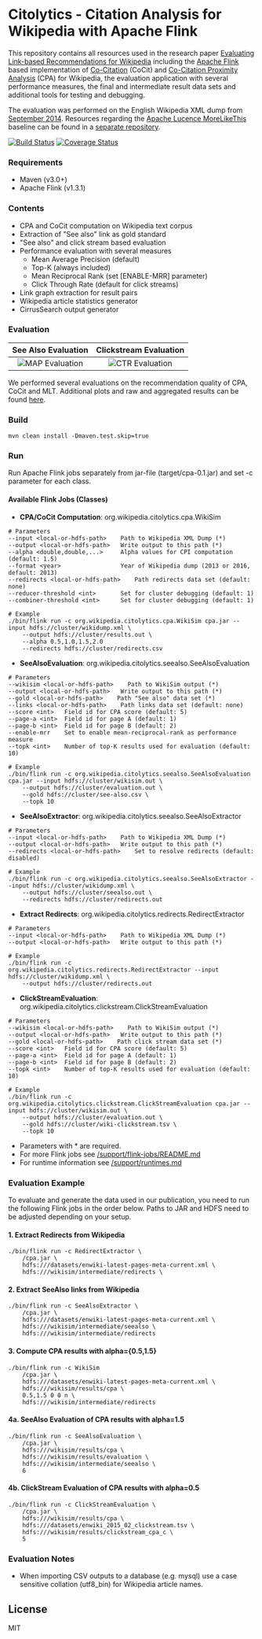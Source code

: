 # Citolytics - Citation Analysis for Wikipedia with Apache Flink

This repository contains all resources used in the research paper [Evaluating Link-based Recommendations for Wikipedia](https://github.com/wikimedia/citolytics/releases/download/v0.0.2/paper.pdf) including the [Apache Flink](https://flink.apache.org/) based implementation of [Co-Citation](https://en.wikipedia.org/wiki/Co-citation) (CoCit) and [Co-Citation Proximity Analysis](https://en.wikipedia.org/wiki/Co-citation_Proximity_Analysis) (CPA) for Wikipedia, the evaluation application with several performance measures, the final and intermediate result data sets and additional tools for testing and debugging.

The evaluation was performed on the English Wikipedia XML dump from [September 2014](https://archive.org/details/wikimedia-mediatar). Resources regarding the [Apache Lucence MoreLikeThis](https://lucene.apache.org/) baseline can be found in a [separate repository](https://github.com/mschwarzer/Wikipedia2Lucene).



[![Build Status](https://travis-ci.org/wikimedia/citolytics.svg?branch=master)](https://travis-ci.org/wikimedia/citolytics) [![Coverage Status](https://coveralls.io/repos/github/wikimedia/citolytics/badge.svg?branch=master)](https://coveralls.io/github/wikimedia/citolytics?branch=master)

### Requirements

- Maven (v3.0+)
- Apache Flink (v1.3.1)

### Contents

- CPA and CoCit computation on Wikipedia text corpus
- Extraction of "See also" link as gold standard
- "See also" and click stream based evaluation
- Performance evaluation with several measures
    - Mean Average Precision (default)
    - Top-K (always included)
    - Mean Reciprocal Rank (set [ENABLE-MRR] parameter)
    - Click Through Rate (default for click streams)
- Link graph extraction for result pairs
- Wikipedia article statistics generator
- CirrusSearch output generator

### Evaluation

See Also Evaluation | Clickstream Evaluation
:-------------------------:|:-------------------------:
![MAP Evaluation](evaluation/figure5_map-overall_s.png) | ![CTR Evaluation](evaluation/figure6_ctr-overall_s.png)

We performed several evaluations on the recommendation quality of CPA, CoCit and MLT. Additional plots and raw and aggregated results can be found [here](evaluation).

### Build

```
mvn clean install -Dmaven.test.skip=true
```

### Run

Run Apache Flink jobs separately from jar-file (target/cpa-0.1.jar) and set -c parameter for each class.

#### Available Flink Jobs (Classes)

- **CPA/CoCit Computation**: org.wikipedia.citolytics.cpa.WikiSim
```
# Parameters
--input <local-or-hdfs-path>    Path to Wikipedia XML Dump (*)
--output <local-or-hdfs-path>   Write output to this path (*)
--alpha <double,double,...>     Alpha values for CPI computation (default: 1.5)
--format <year>                 Year of Wikipedia dump (2013 or 2016, default: 2013)
--redirects <local-or-hdfs-path>    Path redirects data set (default: none)
--reducer-threshold <int>       Set for cluster debugging (default: 1)
--combiner-threshold <int>      Set for cluster debugging (default: 1)

# Example
./bin/flink run -c org.wikipedia.citolytics.cpa.WikiSim cpa.jar --input hdfs://cluster/wikidump.xml \
    --output hdfs://cluster/results.out \
    --alpha 0.5,1.0,1.5,2.0
    --redirects hdfs://cluster/redirects.csv
```

- **SeeAlsoEvaluation**: org.wikipedia.citolytics.seealso.SeeAlsoEvaluation
```
# Parameters
--wikisim <local-or-hdfs-path>    Path to WikiSim output (*)
--output <local-or-hdfs-path>   Write output to this path (*)
--gold <local-or-hdfs-path>    Path "See also" data set (*)
--links <local-or-hdfs-path>    Path links data set (default: none)
--score <int>   Field id for CPA score (default: 5)
--page-a <int>  Field id for page A (default: 1)
--page-b <int>  Field id for page B (default: 2)
--enable-mrr    Set to enable mean-reciprocal-rank as performance measure
--topk <int>    Number of top-K results used for evaluation (default: 10)

# Example
./bin/flink run -c org.wikipedia.citolytics.seealso.SeeAlsoEvaluation cpa.jar --input hdfs://cluster/wikisim.out \
    --output hdfs://cluster/evaluation.out \
    --gold hdfs://cluster/see-also.csv \
    --topk 10
```

- **SeeAlsoExtractor**: org.wikipedia.citolytics.seealso.SeeAlsoExtractor
```
# Parameters
--input <local-or-hdfs-path>    Path to Wikipedia XML Dump (*)
--output <local-or-hdfs-path>   Write output to this path (*)
--redirects <local-or-hdfs-path>    Set to resolve redirects (default: disabled)

# Example
./bin/flink run -c org.wikipedia.citolytics.seealso.SeeAlsoExtractor --input hdfs://cluster/wikidump.xml \
    --output hdfs://cluster/seealso.out \
    --redirects hdfs://cluster/redirects.out
```

- **Extract Redirects**: org.wikipedia.citolytics.redirects.RedirectExtractor
```
# Parameters
--input <local-or-hdfs-path>    Path to Wikipedia XML Dump (*)
--output <local-or-hdfs-path>   Write output to this path (*)

# Example
./bin/flink run -c org.wikipedia.citolytics.redirects.RedirectExtractor --input hdfs://cluster/wikidump.xml \
    --output hdfs://cluster/redirects.out
```

- **ClickStreamEvaluation**: org.wikipedia.citolytics.clickstream.ClickStreamEvaluation
```
# Parameters
--wikisim <local-or-hdfs-path>    Path to WikiSim output (*)
--output <local-or-hdfs-path>   Write output to this path (*)
--gold <local-or-hdfs-path>    Path click stream data set (*)
--score <int>   Field id for CPA score (default: 5)
--page-a <int>  Field id for page A (default: 1)
--page-b <int>  Field id for page B (default: 2)
--topk <int>    Number of top-K results used for evaluation (default: 10)

# Example
./bin/flink run -c org.wikipedia.citolytics.clickstream.ClickStreamEvaluation cpa.jar --input hdfs://cluster/wikisim.out \
    --output hdfs://cluster/evaluation.out \
    --gold hdfs://cluster/wiki-clickstream.tsv \
    --topk 10
```

- Parameters with * are required.
- For more Flink jobs see [/support/flink-jobs/README.md](https://github.com/TU-Berlin/cpa-demo/blob/master/support/flink-jobs.md)
- For runtime information see [/support/runtimes.md](https://github.com/TU-Berlin/cpa-demo/blob/master/support/runtimes.md)

### Evaluation Example
To evaluate and generate the data used in our publication, you need to run the following Flink jobs in the order below. Paths to JAR and HDFS need to be adjusted depending on your setup.

#### 1. Extract Redirects from Wikipedia
```
./bin/flink run -c RedirectExtractor \
    /cpa.jar \
    hdfs:///datasets/enwiki-latest-pages-meta-current.xml \
    hdfs:///wikisim/intermediate/redirects \
```

#### 2. Extract SeeAlso links from Wikipedia
```
./bin/flink run -c SeeAlsoExtractor \
    /cpa.jar \
    hdfs:///datasets/enwiki-latest-pages-meta-current.xml \
    hdfs:///wikisim/intermediate/seealso \
    hdfs:///wikisim/intermediate/redirects
```
#### 3. Compute CPA results with alpha={0.5,1.5}
```
./bin/flink run -c WikiSim
    /cpa.jar \
    hdfs:///datasets/enwiki-latest-pages-meta-current.xml \
    hdfs:///wikisim/results/cpa \
    0.5,1.5 0 0 n \
    hdfs:///wikisim/intermediate/redirects
```
#### 4a. SeeAlso Evaluation of CPA results with alpha=1.5
```
./bin/flink run -c SeeAlsoEvaluation \
    /cpa.jar \
    hdfs:///wikisim/results/cpa \
    hdfs:///wikisim/results/evaluation \
    hdfs:///wikisim/intermediate/seealso \
    6
```

#### 4b. ClickStream Evaluation of CPA results with alpha=0.5
```
./bin/flink run -c ClickStreamEvaluation \
    /cpa.jar \
    hdfs:///wikisim/results/cpa \
    hdfs:///datasets/enwiki_2015_02_clickstream.tsv \
    hdfs:///wikisim/results/clickstream_cpa_c \
    5
```

### Evaluation Notes
- When importing CSV outputs to a database (e.g. mysql) use a case sensitive collation (utf8_bin) for Wikipedia article names.


## License

MIT